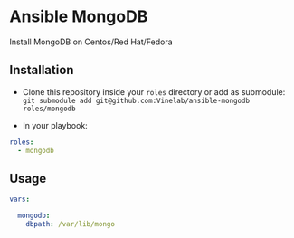 # Ansible MongoDB
Install MongoDB on Centos/Red Hat/Fedora

## Installation
- Clone this repository inside your ```roles``` directory
or add as submodule: `git submodule add git@github.com:Vinelab/ansible-mongodb roles/mongodb`

- In your playbook:

```yaml
roles:
  - mongodb
```

## Usage

```yaml
vars:

  mongodb:
    dbpath: /var/lib/mongo
````
